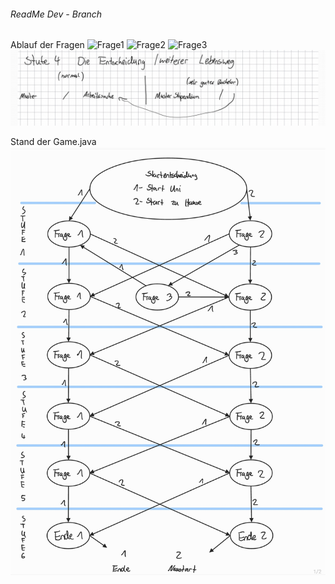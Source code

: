 ###### ReadMe Dev - Branch

Ablauf der Fragen
![Frage1](Pictures_Readme/Frage1.png)
![Frage2](Pictures_Readme/Frage2.png)
![Frage3](Pictures_Readme/Frage3.png)
![Frage4](Pictures_Readme/Frage4.png)



Stand der Game.java
![Skizze1](pictures/GameStruktur.jpg)
